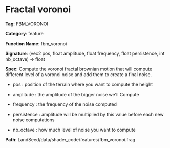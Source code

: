 # Fractal voronoi

**Tag**: FBM_VORONOI

**Category**: feature

**Function Name**: fbm_voronoi

**Signature**: (vec2 pos, float amplitude, float frequency, float persistence, int nb_octave) -> float

**Spec**: Compute the voronoi fractal brownian motion that will compute different level of a voronoi noise and add them to create a final noise.

- pos : position of the terrain where you want to compute the height

- amplitude : the amplitude of the bigger noise we'll Compute

- frequency : the frequency of the noise computed

- persistence : amplitude will be multiplied by this value before each new noise computations

- nb_octave : how much level of noise you want to compute



**Path**: LandSeed/data/shader_code/features/fbm_voronoi.frag

